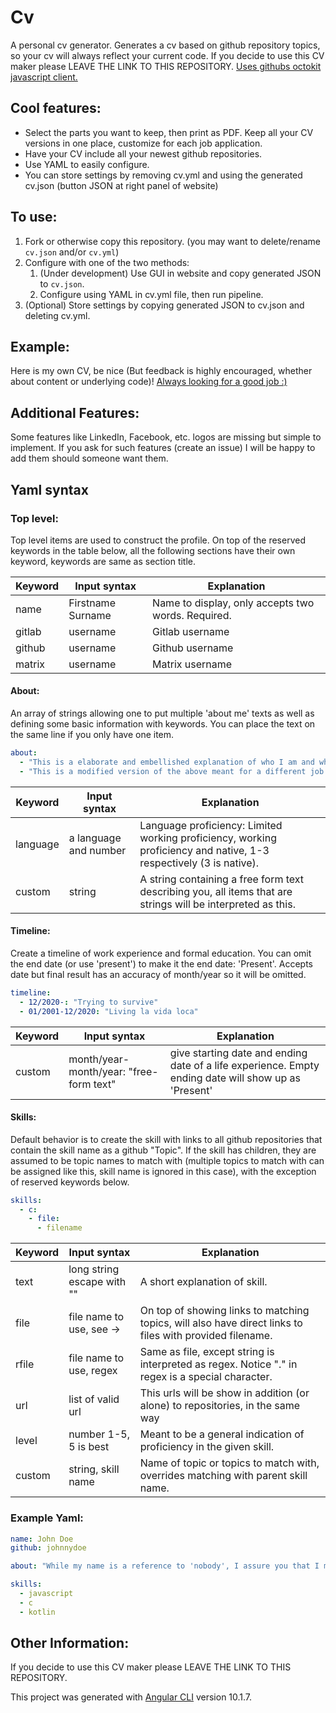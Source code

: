 # Cv

A personal cv generator. Generates a cv based on github repository topics, so your cv will always reflect your current code. If you decide to use this CV maker please LEAVE THE LINK TO THIS REPOSITORY. [Uses githubs octokit javascript client.](https://github.com/octokit/rest.js)

## Cool features:
 - Select the parts you want to keep, then print as PDF. Keep all your CV versions in one place, customize for each job application.
 - Have your CV include all your newest github repositories.
 - Use YAML to easily configure.
 - You can store settings by removing cv.yml and using the generated cv.json (button JSON at right panel of website)

## To use:
1. Fork or otherwise copy this repository. (you may want to delete/rename `cv.json` and/or `cv.yml`)
2. Configure with one of the two methods:
   1. (Under development) Use GUI in website and copy generated JSON to `cv.json`.
   2. Configure using YAML in cv.yml file, then run pipeline.
3. (Optional) Store settings by copying generated JSON to cv.json and deleting cv.yml.

## Example:
Here is my own CV, be nice (But feedback is highly encouraged, whether about content or underlying code)!
[Always looking for a good job :)](https://miscing.github.io/cv/)

## Additional Features:
Some features like LinkedIn, Facebook, etc. logos are missing but simple to implement. If you ask for such features (create an issue) I will be happy to add them should someone want them. 

## Yaml syntax

### Top level:
Top level items are used to construct the profile. On top of the reserved keywords in the table below, all the following sections have their own keyword, keywords are same as section title.

| Keyword    | Input syntax              | Explanation                                                                                                       |
|------------|---------------------------|-------------------------------------------------------------------------------------------------------------------|
| name       | Firstname Surname         | Name to display, only accepts two words. Required.                                                                |
| gitlab     | username                  | Gitlab username                                                                                                   |
| github     | username                  | Github username                                                                                                   |
| matrix     | username                  | Matrix username                                                                                                   |

#### About:
An array of strings allowing one to put multiple 'about me' texts as well as defining some basic information with keywords. You can place the text on the same line if you only have one item.
```yaml
about:
  - "This is a elaborate and embellished explanation of who I am and what I have done."
  - "This is a modified version of the above meant for a different job."
```

| Keyword    | Input syntax              | Explanation                                                                                                       |
|------------|---------------------------|-------------------------------------------------------------------------------------------------------------------|
| language   | a language and number     | Language proficiency: Limited working proficiency, working proficiency and native, 1-3 respectively (3 is native).|
| custom     | string                    | A string containing a free form text describing you, all items that are strings will be interpreted as this.      |

#### Timeline:
Create a timeline of work experience and formal education. You can omit the end date (or use 'present') to make it the end date: 'Present'. Accepts date but final result has an accuracy of month/year so it will be omitted.
```yaml
timeline:
  - 12/2020-: "Trying to survive"
  - 01/2001-12/2020: "Living la vida loca"
```

| Keyword    | Input syntax                             | Explanation                                                                                                       |
|------------|------------------------------------------|-------------------------------------------------------------------------------------------------------------------|
| custom     | month/year-month/year: "free-form text"  | give starting date and ending date of a life experience. Empty ending date will show up as 'Present'              |

#### Skills:
Default behavior is to create the skill with links to all github repositories that contain the skill name as a github "Topic". If the skill has children, they are assumed to be topic names to match with (multiple topics to match with can be assigned like this, skill name is ignored in this case), with the exception of reserved keywords below.
```yaml
skills:
  - c:
    - file:
      - filename
```

| Keyword    | Input syntax              | Explanation                                                                                                       |
|------------|---------------------------|-------------------------------------------------------------------------------------------------------------------|
| text       | long string escape with ""| A short explanation of skill.                                                                                     |
| file       | file name to use, see ->  | On top of showing links to matching topics, will also have direct links to files with provided filename.          |
| rfile      | file name to use, regex   | Same as file, except string is interpreted as regex. Notice "." in regex is a special character.                  |
| url        | list of valid url         | This urls will be show in addition (or alone) to repositories, in the same way                                    |
| level      | number 1-5, 5 is best     | Meant to be a general indication of proficiency in the given skill.                                               |
| custom     | string, skill name        | Name of topic or topics to match with, overrides matching with parent skill name.                                 |

### Example Yaml:
```yaml
name: John Doe
github: johnnydoe

about: "While my name is a reference to 'nobody', I assure you that I myself am incredibly irremarkable. I first entered existance on Decemeber 2020, when there came a need for a example person to use to showcase the features of a CV generation website. I have done little else in that capacity, but you will find that I am referenced everywhere in the world. You could say I am the greatest 'personal information' model in the world."

skills:
  - javascript
  - c
  - kotlin
```


## Other Information:
If you decide to use this CV maker please LEAVE THE LINK TO THIS REPOSITORY.

This project was generated with [Angular CLI](https://github.com/angular/angular-cli) version 10.1.7.
